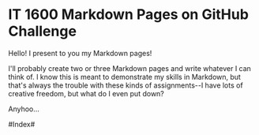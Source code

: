 # IT 1600 Markdown Pages on GitHub Challenge

Hello! I present to you my Markdown pages!

I'll probably create two or three Markdown pages and write whatever I can think of. I know this is meant to demonstrate my skills in Markdown, but that's always the trouble with these kinds of assignments--I have lots of creative freedom, but what do I even put down?

Anyhoo...

#Index#

